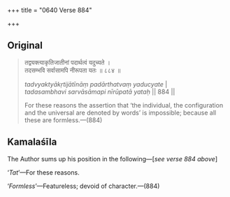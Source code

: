 +++
title = "0640 Verse 884"

+++
## Original 
>
> तद्व्यक्त्याकृतिजातीनां पदार्थत्वं यदुच्यते ।  
> तदसम्भवि सर्वासामपि नीरूपता यतः ॥ ८८४ ॥ 
>
> *tadvyaktyākṛtijātīnāṃ padārthatvaṃ yaducyate* \|  
> *tadasambhavi sarvāsāmapi nīrūpatā yataḥ* \|\| 884 \|\| 
>
> For these reasons the assertion that ‘the individual, the configuration and the universal are denoted by words’ is impossible; because all these are formless.—(884)



## Kamalaśīla

The Author sums up his position in the following—[*see verse 884 above*]

‘*Tat*’—For these reasons.

‘*Formless*’—Featureless; devoid of character.—(884)


